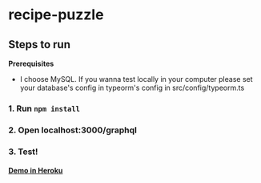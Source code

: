 # recipe-puzzle

## Steps to run

**Prerequisites**

- I choose MySQL. If you wanna test locally in your computer please set your database's config in typeorm's config in src/config/typeorm.ts

### 1.  Run `npm install`

### 2.  Open localhost:3000/graphql

### 3. Test!

#### [Demo in Heroku](https://recipe-puzzle.herokuapp.com/)

